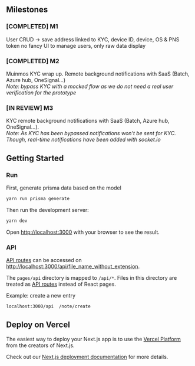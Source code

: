## Milestones

### [COMPLETED] M1

User CRUD → save address linked to KYC, device ID, device, OS & PNS token no fancy UI to manage users, only raw data display

### [COMPLETED] M2

Muinmos KYC wrap up. Remote background notifications with SaaS (Batch, Azure hub, OneSignal…)  
_Note: bypass KYC with a mocked flow as we do not need a real user verification for the prototype_

### [IN REVIEW] M3

KYC remote background notifications with SaaS (Batch, Azure hub,  
OneSignal…). <br>
_Note: As KYC has been bypassed notifications won't be sent for KYC. Though, real-time notifications have been added with socket.io_

## Getting Started

### Run

First, generate prisma data based on the model

```bash
yarn run prisma generate
```

Then run the development server:

```bash
yarn dev
```

Open [http://localhost:3000](http://localhost:3000) with your browser to see the result.

### API

[API routes](https://nextjs.org/docs/api-routes/introduction) can be accessed on [http://localhost:3000/api/file_name_without_extension](http://localhost:3000/api/hello). <br>

The `pages/api` directory is mapped to `/api/*`. Files in this directory are treated as [API routes](https://nextjs.org/docs/api-routes/introduction) instead of React pages.

Example: create a new entry

```bash
localhost:3000/api  /note/create
```

## Deploy on Vercel

The easiest way to deploy your Next.js app is to use the [Vercel Platform](https://vercel.com/new?utm_medium=default-template&filter=next.js&utm_source=create-next-app&utm_campaign=create-next-app-readme) from the creators of Next.js.

Check out our [Next.js deployment documentation](https://nextjs.org/docs/deployment) for more details.

